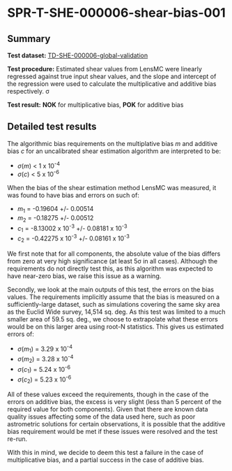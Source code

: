 # SPR-T-SHE-000006-shear-bias-001

## Summary

**Test dataset:** [TD-SHE-000006-global-validation](TD-SHE-000006-global-validation.html)

**Test procedure:** Estimated shear values from LensMC were linearly regressed against true input shear values, and the slope and intercept of the regression were used to calculate the multiplicative and additive bias respectively. &sigma;

**Test result:** **NOK** for multiplicative bias, **POK** for additive bias

## Detailed test results

The algorithmic bias requirements on the multiplative bias *m* and additive bias *c* for an uncalibrated shear estimation algorithm are interpreted to be:

* *&sigma;*(*m*) < 1 x 10<sup>-4</sup>
* *&sigma;*(*c*) < 5 x 10<sup>-6</sup>

When the bias of the shear estimation method LensMC was measured, it was found to have bias and errors on such of:

* *m*<sub>1</sub> = -0.19604 +/- 0.00514
* *m*<sub>2</sub> = -0.18275 +/- 0.00512
* *c*<sub>1</sub> = -8.13002 x 10<sup>-3</sup> +/- 0.08181 x 10<sup>-3</sup>
* *c*<sub>2</sub> = -0.42275 x 10<sup>-3</sup> +/- 0.08161 x 10<sup>-3</sup>

We first note that for all components, the absolute value of the bias differs from zero at very high significance (at least 5&sigma; in all cases). Although the requirements do not directly test this, as this algorithm was expected to have near-zero bias, we raise this issue as a warning.

Secondly, we look at the main outputs of this test, the errors on the bias values. The requirements implicitly assume that the bias is measured on a sufficiently-large dataset, such as simulations covering the same sky area as the Euclid Wide survey, 14,514 sq. deg. As this test was limited to a much smaller area of 59.5 sq. deg., we choose to extrapolate what these errors would be on this larger area using root-N statistics. This gives us estimated errors of:

* *&sigma;*(*m*<sub>1</sub>) = 3.29 x 10<sup>-4</sup>
* *&sigma;*(*m*<sub>2</sub>) = 3.28 x 10<sup>-4</sup>
* *&sigma;*(*c*<sub>1</sub>) = 5.24 x 10<sup>-6</sup>
* *&sigma;*(*c*<sub>2</sub>) = 5.23 x 10<sup>-6</sup>

All of these values exceed the requirements, though in the case of the errors on additive bias, the excess is very slight (less than 5 percent of the required value for both components). Given that there are known data quality issues affecting some of the data used here, such as poor astrometric solutions for certain observations, it is possible that the additive bias requirement would be met if these issues were resolved and the test re-run.

With this in mind, we decide to deem this test a failure in the case of multiplicative bias, and a partial success in the case of additive bias.
